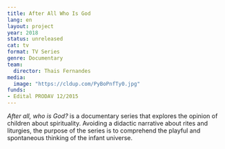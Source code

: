```yaml
---
title: After All Who Is God
lang: en
layout: project
year: 2018
status: unreleased
cat: tv
format: TV Series
genre: Documentary
team:
  director: Thais Fernandes
media:
  image: "https://cldup.com/PyBoPnfTy0.jpg"
funds:
- Edital PRODAV 12/2015
---
```


_After all, who is God?_ is a documentary series that explores the opinion of children about spirituality. Avoiding a didactic narrative about rites and liturgies, the purpose of the series is to comprehend the playful and spontaneous thinking of the infant universe.
